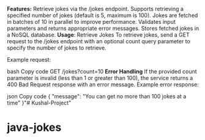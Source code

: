 **Features:**
Retrieve jokes via the /jokes endpoint.
Supports retrieving a specified number of jokes (default is 5, maximum is 100).
Jokes are fetched in batches of 10 in parallel to improve performance.
Validates input parameters and returns appropriate error messages.
Stores fetched jokes in a NoSQL database.
**Usage**:
Retrieve Jokes
To retrieve jokes, send a GET request to the /jokes endpoint with an optional count query parameter to specify the number of jokes to retrieve.

Example request:

bash
Copy code
GET /jokes?count=10
**Error Handling**
If the provided count parameter is invalid (less than 1 or greater than 100), the service returns a 400 Bad Request response with an error message.
Example error response:

json
Copy code
{
"message": "You can get no more than 100 jokes at a time"
}"# Kushal-Project" 
# java-jokes
